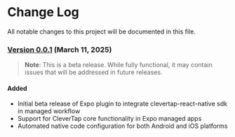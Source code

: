 # Change Log
All notable changes to this project will be documented in this file.

### [Version 0.0.1](https://github.com/CleverTap/clevertap-expo-plugin/releases/tag/0.0.1) (March 11, 2025)

> **Note**: This is a beta release. While fully functional, it may contain issues that will be addressed in future releases.

#### Added
- Initial beta release of Expo plugin to integrate clevertap-react-native sdk in managed workflow
- Support for CleverTap core functionality in Expo managed apps
- Automated native code configuration for both Android and iOS platforms
